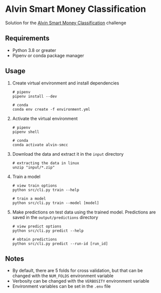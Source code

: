# Alvin Smart Money Classification
Solution for the
[Alvin Smart Money Classification](https://zindi.africa/competitions/alvin-smart-money-management-classification-challenge)
challenge

## Requirements
- Python 3.8 or greater
- Pipenv or conda package manager

## Usage
1. Create virtual environment and install dependencies
    ```shell
    # pipenv
    pipenv install --dev

    # conda
    conda env create -f environment.yml
    ```
1. Activate the virtual environment
    ```shell
    # pipenv
    pipenv shell

    # conda
    conda activate alvin-smcc
    ```
1. Download the data and extract it in the `input` directory
    ```shell
    # extracting the data in linux
    unzip "input/*.zip"
    ```

1. Train a model
    ```shell
    # view train options
    python src/cli.py train --help

    # train a model
    python src/cli.py train --model [model]
    ```

1. Make predictions on test data using the trained model. Predictions are saved
    in the `output/predictions` directory
    ```shell
    # view predict options
    python src/cli.py predict --help

    # obtain predictions
    python src/cli.py predict --run-id [run_id]
    ```

## Notes
- By default, there are 5 folds for cross validation, but that can
    be changed with the `NUM_FOLDS` environment variable
- Verbosity can be changed with the `VERBOSITY` environment variable
- Environment variables can be set in the `.env` file
